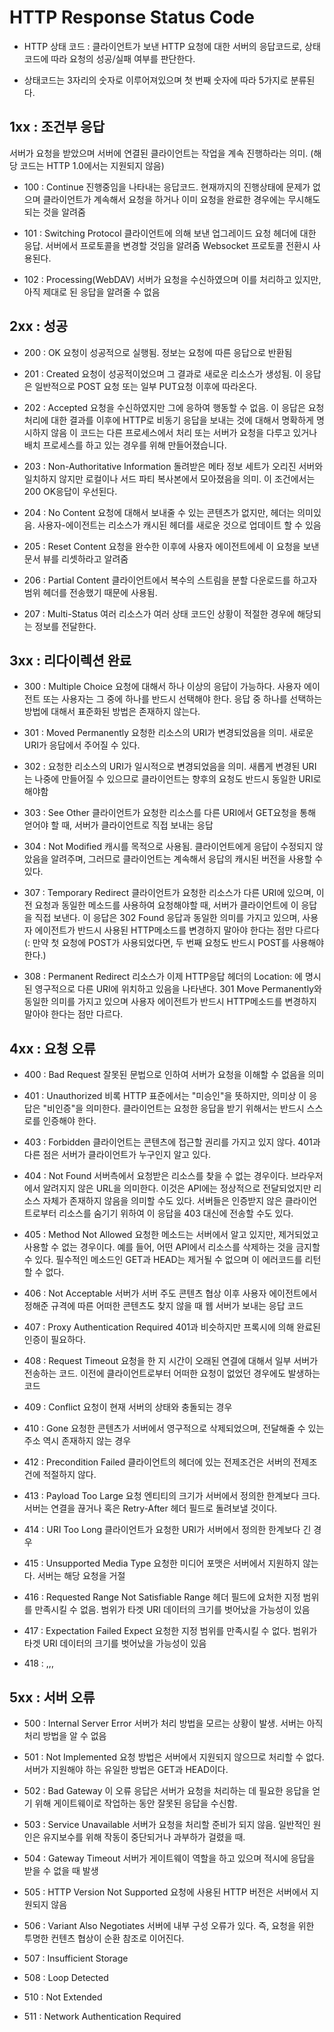 # HTTP Response Status Code

- HTTP 상태 코드 : 클라이언트가 보낸 HTTP 요청에 대한 서버의 응답코드로, 상태코드에 따라 요청의 성공/실패 여부를 판단한다.

- 상태코드는 3자리의 숫자로 이루어져있으며 첫 번째 숫자에 따라 5가지로 분류된다.

## 1xx : 조건부 응답

서버가 요청을 받았으며 서버에 연결된 클라이언트는 작업을 계속 진행하라는 의미.
(해당 코드는 HTTP 1.0에서는 지원되지 않음)

- 100 : Continue
  진행중임을 나타내는 응답코드. 현재까지의 진행상태에 문제가 없으며 클라이언트가 계속해서 요청을 하거나 이미 요청을 완료한 경우에는 무시해도 되는 것을 알려줌

- 101 : Switching Protocol
  클라이언트에 의해 보낸 업그레이드 요청 헤더에 대한 응답.
  서버에서 프로토콜을 변경할 것임을 알려줌
  Websocket 프로토콜 전환시 사용된다.

- 102 : Processing(WebDAV)
  서버가 요청을 수신하였으며 이를 처리하고 있지만, 아직 제대로 된 응답을 알려줄 수 없음

## 2xx : 성공

- 200 : OK
  요청이 성공적으로 실행됨. 정보는 요청에 따른 응답으로 반환됨

- 201 : Created
  요청이 성공적이었으며 그 결과로 새로운 리소스가 생성됨.
  이 응답은 일반적으로 POST 요청 또는 일부 PUT요청 이후에 따라온다.

- 202 : Accepted
  요청을 수신하였지만 그에 응하여 행동할 수 없음.
  이 응답은 요청 처리에 대한 결과를 이후에 HTTP로 비동기 응답을 보내는 것에 대해서 명확하게 명시하지 않음
  이 코드는 다른 프로세스에서 처리 또는 서버가 요청을 다루고 있거나 배치 프로세스를 하고 있는 경우를 위해 만들어졌습니다.

- 203 : Non-Authoritative Information
  돌려받은 메타 정보 세트가 오리진 서버와 일치하지 않지만 로컬이나 서드 파티 복사본에서 모아졌음을 의미.
  이 조건에서는 200 OK응답이 우선된다.

- 204 : No Content
  요청에 대해서 보내줄 수 있는 콘텐츠가 없지만, 헤더는 의미있음.
  사용자-에이전트는 리소스가 캐시된 헤더를 새로운 것으로 업데이트 할 수 있음

- 205 : Reset Content
  요청을 완수한 이후에 사용자 에이전트에세 이 요청을 보낸 문서 뷰를 리셋하라고 알려줌

- 206 : Partial Content
  클라이언트에서 복수의 스트림을 분할 다운로드를 하고자 범위 헤더를 전송했기 때문에 사용됨.

- 207 : Multi-Status
  여러 리소스가 여러 상태 코드인 상황이 적절한 경우에 해당되는 정보를 전달한다.


## 3xx : 리다이렉션 완료

- 300 : Multiple Choice
  요청에 대해서 하나 이상의 응답이 가능하다. 사용자 에이전트 또는 사용자는 그 중에 하나를 반드시 선택해야 한다.
  응답 중 하나를 선택하는 방법에 대해서 표준화된 방법은 존재하지 않는다.

- 301 : Moved Permanently
  요청한 리소스의 URI가 변경되었음을 의미. 새로운 URI가 응답에서 주어질 수 있다.

- 302 : 요청한 리소스의 URI가 일시적으로 변경되었음을 의미. 새롭게 변경된 URI는 나중에 만들어질 수 있으므로 클라이언트는 향후의 요청도 반드시 동일한 URI로 해야함

- 303 : See Other
  클라이언트가 요청한 리소스를 다른 URI에서 GET요청을 통해 얻어야 할 때, 서버가 클라이언트로 직접 보내는 응답

- 304 : Not Modified
  캐시를 목적으로 사용됨.
  클라이언트에게 응답이 수정되지 않았음을 알려주며, 그러므로 클라이언트는 계속해서 응답의 캐시된 버전을 사용할 수 있다.

- 307 : Temporary Redirect
  클라이언트가 요청한 리소스가 다른 URI에 있으며, 이전 요청과 동일한 메소드를 사용하여 요청해야할 때, 서버가 클라이언트에 이 응답을 직접 보낸다.
  이 응답은 302 Found 응답과 동일한 의미를 가지고 있으며, 사용자 에이전트가 반드시 사용된 HTTP메소드를 변경하지 말아야 한다는 점만 다르다(: 만약 첫 요청에 POST가 사용되었다면, 두 번째 요청도 반드시 POST를 사용해야 한다.)

- 308 : Permanent Redirect
  리소스가 이제 HTTP응답 헤더의 Location: 에 명시된 영구적으로 다른 URI에 위치하고 있음을 나타낸다.
  301 Move Permanently와 동일한 의미를 가지고 있으며 사용자 에이전트가 반드시 HTTP메소드를 변경하지 말아야 한다는 점만 다르다.


## 4xx : 요청 오류

- 400 : Bad Request
  잘못된 문법으로 인하여 서버가 요청을 이해할 수 없음을 의미

- 401 : Unauthorized
  비록 HTTP 표준에서는 "미승인"을 뜻하지만, 의미상 이 응답은 "비인증"을 의미한다. 클라이언트는 요청한 응답을 받기 위해서는 반드시 스스로를 인증해야 한다.

- 403 : Forbidden
  클라이언트는 콘텐츠에 접근할 권리를 가지고 있지 않다. 401과 다른 점은 서버가 클라이언트가 누구인지 알고 있다.

- 404 : Not Found
  서버측에서 요청받은 리소스를 찾을 수 없는 경우이다.
  브라우저에서 알려지지 않은 URL을 의미한다.
  이것은 API에는 정상적으로 전달되었지만 리소스 자체가 존재하지 않음을 의미할 수도 있다.
  서버들은 인증받지 않은 클라이언트로부터 리소스를 숨기기 위하여 이 응답을 403 대신에 전송할 수도 있다.

- 405 : Method Not Allowed
  요청한 메소드는 서버에서 알고 있지만, 제거되었고 사용할 수 없는 경우이다. 예를 들어, 어떤 API에서 리소스를 삭제하는 것을 금지할 수 있다. 필수적인 메소드인 GET과 HEAD는 제거될 수 없으며 이 에러코드를 리턴할 수 없다.

- 406 : Not Acceptable
  서버가 서버 주도 콘텐츠 협상 이후 사용자 에이전트에서 정해준 규격에 따른 어떠한 콘텐츠도 찾지 않을 때 웹 서버가 보내는 응답 코드

- 407 : Proxy Authentication Required
  401과 비슷하지만 프록시에 의해 완료된 인증이 필요하다.

- 408 : Request Timeout
  요청을 한 지 시간이 오래된 연결에 대해서 일부 서버가 전송하는 코드.
  이전에 클라이언트로부터 어떠한 요청이 없었던 경우에도 발생하는 코드

- 409 : Conflict
  요청이 현재 서버의 상태와 충돌되는 경우

- 410 : Gone
  요청한 콘텐츠가 서버에서 영구적으로 삭제되었으며, 전달해줄 수 있는 주소 역시 존재하지 않는 경우

- 412 : Precondition Failed
  클라이언트의 헤더에 있는 전제조건은 서버의 전제조건에 적절하지 않다.

- 413 : Payload Too Large
  요청 엔티티의 크기가 서버에서 정의한 한계보다 크다. 서버는 연결을 끊거나 혹은 Retry-After 헤더 필드로 돌려보낼 것이다.

- 414 : URI Too Long
  클라이언트가 요청한 URI가 서버에서 정의한 한계보다 긴 경우

- 415 : Unsupported Media Type
  요청한 미디어 포맷은 서버에서 지원하지 않는다. 서버는 해당 요청을 거절

- 416 : Requested Range Not Satisfiable
  Range 헤더 필드에 요처한 지정 범위를 만족시킬 수 없음. 범위가 타겟 URI 데이터의 크기를 벗어났을 가능성이 있음

- 417 : Expectation Failed
  Expect 요청한 지정 범위를 만족시킬 수 없다. 범위가 타겟 URI 데이터의 크기를 벗어났을 가능성이 있음

- 418 : ,,,


## 5xx : 서버 오류

- 500 : Internal Server Error
  서버가 처리 방법을 모르는 상황이 발생. 서버는 아직 처리 방법을 알 수 없음

- 501 : Not Implemented
  요청 방법은 서버에서 지원되지 않으므로 처리할 수 없다. 서버가 지원해야 하는 유일한 방법은 GET과 HEAD이다.

- 502 : Bad Gateway
  이 오류 응답은 서버가 요청을 처리하는 데 필요한 응답을 얻기 위해 게이트웨이로 작업하는 동안 잘못된 응답을 수신함.

- 503 : Service Unavailable
  서버가 요청을 처리할 준비가 되지 않음. 일반적인 원인은 유지보수를 위해 작동이 중단되거나 과부하가 걸렸을 때.

- 504 : Gateway Timeout
  서버가 게이트웨이 역할을 하고 있으며 적시에 응답을 받을 수 없을 때 발생

- 505 : HTTP Version Not Supported
  요청에 사용된 HTTP 버전은 서버에서 지원되지 않음

- 506 : Variant Also Negotiates
  서버에 내부 구성 오류가 있다. 즉, 요청을 위한 투명한 컨텐츠 협상이 순환 참조로 이어진다.

- 507 : Insufficient Storage

- 508 : Loop Detected

- 510 : Not Extended

- 511 : Network Authentication Required

